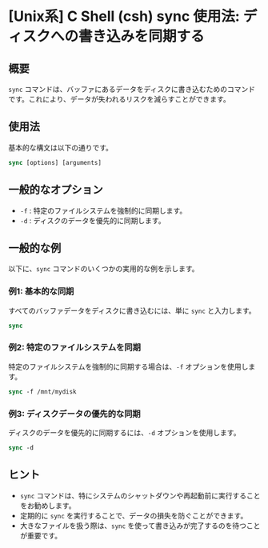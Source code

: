 # [Unix系] C Shell (csh) sync 使用法: ディスクへの書き込みを同期する

## 概要
`sync` コマンドは、バッファにあるデータをディスクに書き込むためのコマンドです。これにより、データが失われるリスクを減らすことができます。

## 使用法
基本的な構文は以下の通りです。

```csh
sync [options] [arguments]
```

## 一般的なオプション
- `-f` : 特定のファイルシステムを強制的に同期します。
- `-d` : ディスクのデータを優先的に同期します。

## 一般的な例
以下に、`sync` コマンドのいくつかの実用的な例を示します。

### 例1: 基本的な同期
すべてのバッファデータをディスクに書き込むには、単に `sync` と入力します。

```csh
sync
```

### 例2: 特定のファイルシステムを同期
特定のファイルシステムを強制的に同期する場合は、`-f` オプションを使用します。

```csh
sync -f /mnt/mydisk
```

### 例3: ディスクデータの優先的な同期
ディスクのデータを優先的に同期するには、`-d` オプションを使用します。

```csh
sync -d
```

## ヒント
- `sync` コマンドは、特にシステムのシャットダウンや再起動前に実行することをお勧めします。
- 定期的に `sync` を実行することで、データの損失を防ぐことができます。
- 大きなファイルを扱う際は、`sync` を使って書き込みが完了するのを待つことが重要です。